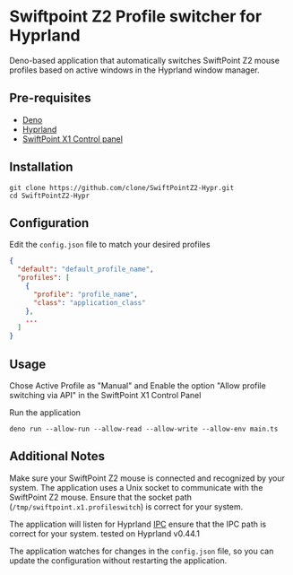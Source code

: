 # Swiftpoint Z2 Profile switcher for Hyprland

Deno-based application that automatically switches SwiftPoint Z2 mouse profiles based on active windows in the Hyprland window manager.

## Pre-requisites

- [Deno](https://deno.com/)
- [Hyprland](https://hyprland.org/)
- [SwiftPoint X1 Control panel](https://support.swiftpoint.com/portal/en/kb/articles/swiftpoint-x1-control-panel-download)

## Installation

```
git clone https://github.com/clone/SwiftPointZ2-Hypr.git
cd SwiftPointZ2-Hypr
```

## Configuration

Edit the `config.json` file to match your desired profiles

```json
{
  "default": "default_profile_name",
  "profiles": [
    {
      "profile": "profile_name",
      "class": "application_class"
    },
    ...
  ]
}
```

## Usage

Chose Active Profile as "Manual" and Enable the option "Allow profile switching via API" in the SwiftPoint X1 Control Panel

Run the application

```
deno run --allow-run --allow-read --allow-write --allow-env main.ts
```

## Additional Notes

Make sure your SwiftPoint Z2 mouse is connected and recognized by your system.
The application uses a Unix socket to communicate with the SwiftPoint Z2 mouse. Ensure that the socket path (`/tmp/swiftpoint.x1.profileswitch`) is correct for your system.

The application will listen for Hyprland [IPC](https://wiki.hyprland.org/IPC/) ensure that the IPC path is correct for your system. tested on Hyprland v0.44.1

The application watches for changes in the `config.json` file, so you can update the configuration without restarting the application.